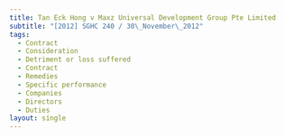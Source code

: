 ```yaml
---
title: Tan Eck Hong v Maxz Universal Development Group Pte Limited
subtitle: "[2012] SGHC 240 / 30\_November\_2012"
tags:
  - Contract
  - Consideration
  - Detriment or loss suffered
  - Contract
  - Remedies
  - Specific performance
  - Companies
  - Directors
  - Duties
layout: single
---
```


